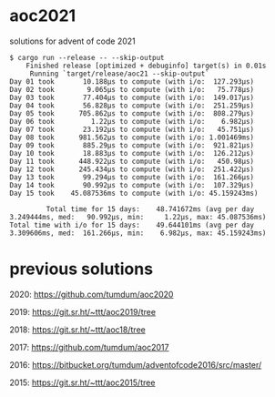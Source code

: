 # aoc2021
solutions for advent of code 2021

```
$ cargo run --release -- --skip-output
    Finished release [optimized + debuginfo] target(s) in 0.01s
     Running `target/release/aoc21 --skip-output`
Day 01 took       10.188µs to compute (with i/o:  127.293µs)
Day 02 took        9.065µs to compute (with i/o:   75.778µs)
Day 03 took       77.404µs to compute (with i/o:  149.017µs)
Day 04 took       56.828µs to compute (with i/o:  251.259µs)
Day 05 took      705.862µs to compute (with i/o:  808.279µs)
Day 06 took         1.22µs to compute (with i/o:    6.982µs)
Day 07 took       23.192µs to compute (with i/o:   45.751µs)
Day 08 took      981.562µs to compute (with i/o: 1.001469ms)
Day 09 took       885.29µs to compute (with i/o:  921.821µs)
Day 10 took       18.883µs to compute (with i/o:  126.212µs)
Day 11 took      448.922µs to compute (with i/o:   450.98µs)
Day 12 took      245.434µs to compute (with i/o:  251.422µs)
Day 13 took       99.294µs to compute (with i/o:  161.266µs)
Day 14 took       90.992µs to compute (with i/o:  107.329µs)
Day 15 took    45.087536ms to compute (with i/o: 45.159243ms)

         Total time for 15 days:    48.741672ms (avg per day 3.249444ms, med:   90.992µs, min:     1.22µs, max: 45.087536ms)
Total time with i/o for 15 days:    49.644101ms (avg per day 3.309606ms, med:  161.266µs, min:    6.982µs, max: 45.159243ms)
```

# previous solutions

2020: https://github.com/tumdum/aoc2020

2019: https://git.sr.ht/~ttt/aoc2019/tree

2018: https://git.sr.ht/~ttt/aoc18/tree

2017: https://github.com/tumdum/aoc2017

2016: https://bitbucket.org/tumdum/adventofcode2016/src/master/

2015: https://git.sr.ht/~ttt/aoc2015/tree
